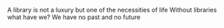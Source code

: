 A  library is not a luxury but one of the necessities of life
Without libraries what have we? We have no past and no future
